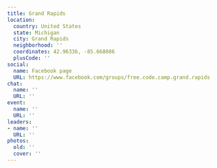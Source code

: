 ```yaml
---
title: Grand Rapids
location:
  country: United States
  state: Michigan
  city: Grand Rapids
  neighborhood: ''
  coordinates: 42.96336, -85.668086
  plusCode: ''
social:
  name: Facebook page
  URL: https://www.facebook.com/groups/free.code.camp.grand.rapids
chat:
  name: ''
  URL: ''
event:
  name: ''
  URL: ''
leaders:
- name: ''
  URL: ''
photos:
  old: ''
  cover: ''
---
```

